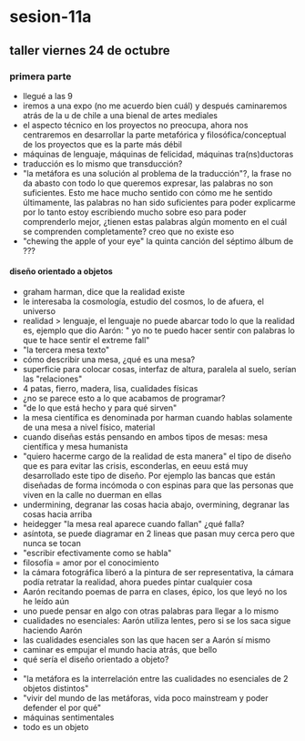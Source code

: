 # sesion-11a

## taller viernes 24 de octubre

### primera parte

- llegué a las 9
- iremos a una expo (no me acuerdo bien cuál) y después caminaremos atrás de la u de chile a una bienal de artes mediales
- el aspecto técnico en los proyectos no preocupa, ahora nos centraremos en desarrollar la parte metafórica y filosófica/conceptual de los proyectos que es la parte más débil
- máquinas de lenguaje, máquinas de felicidad, máquinas tra(ns)ductoras
- traducción es lo mismo que transducción?
- "la metáfora es una solución al problema de la traducción"?, la frase no da abasto con todo lo que queremos expresar, las palabras no son suficientes. Esto me hace mucho sentido con cómo me he sentido últimamente, las palabras no han sido suficientes para poder explicarme por lo tanto estoy escribiendo mucho sobre eso para poder comprenderlo mejor, ¿tienen estas palabras algún momento en el cuál se comprenden completamente? creo que no existe eso
- "chewing the apple of your eye" la quinta canción del séptimo álbum de ???

#### diseño orientado a objetos

- graham harman, dice que la realidad existe
- le interesaba la cosmología, estudio del cosmos, lo de afuera, el universo
- realidad > lenguaje, el lenguaje no puede abarcar todo lo que la realidad es, ejemplo que dio Aarón: " yo no te puedo hacer sentir con palabras lo que te hace sentir el extreme fall"
- "la tercera mesa texto"
- cómo describir una mesa, ¿qué es una mesa?
- superficie para colocar cosas, interfaz de altura, paralela al suelo, serían las "relaciones"
- 4 patas, fierro, madera, lisa, cualidades físicas
- ¿no se parece esto a lo que acabamos de programar?
- "de lo que está hecho y para qué sirven"
- la mesa científica es denominada por harman cuando hablas solamente de una mesa a nivel físico, material
- cuando diseñas estás pensando en ambos tipos de mesas: mesa científica y mesa humanista
- "quiero hacerme cargo de la realidad de esta manera" el tipo de diseño que es para evitar las crisis, esconderlas, en eeuu está muy desarrollado este tipo de diseño. Por ejemplo las bancas que están diseñadas de forma incómoda o con espinas para que las personas que viven en la calle no duerman en ellas
- undermining, degranar las cosas hacia abajo, overmining, degranar las cosas hacia arriba
- heidegger "la mesa real aparece cuando fallan" ¿qué falla?
- asíntota, se puede diagramar en 2 lineas que pasan muy cerca pero que nunca se tocan
- "escribir efectivamente como se habla"
- filosofía = amor por el conocimiento
- la cámara fotográfica liberó a la pintura de ser representativa, la cámara podía retratar la realidad, ahora puedes pintar cualquier cosa
- Aarón recitando poemas de parra en clases, épico, los que leyó no los he leído aún
- uno puede pensar en algo con otras palabras para llegar a lo mismo
- cualidades no esenciales: Aarón utiliza lentes, pero si se los saca sigue haciendo Aarón
- las cualidades esenciales son las que hacen ser a Aarón sí mismo
- caminar es empujar el mundo hacia atrás, que bello
- qué sería el diseño orientado a objeto?
-
- "la metáfora es la interrelación entre las cualidades no esenciales de 2 objetos distintos"
- "vivir del mundo de las metáforas, vida poco mainstream y poder defender el por qué"
- máquinas sentimentales
- todo es un objeto
